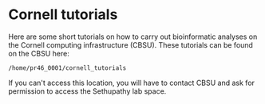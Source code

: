 # Cornell tutorials

Here are some short tutorials on how to carry out bioinformatic analyses on the Cornell computing infrastructure (CBSU). These tutorials can be found on the CBSU here:
```
/home/pr46_0001/cornell_tutorials
```

If you can't access this location, you will have to contact CBSU and ask for permission to access the Sethupathy lab space.
